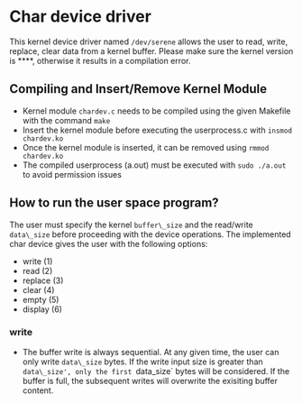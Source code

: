 # Char device driver

This kernel device driver named `/dev/serene` allows the user to read, write, replace, clear data from a kernel buffer. 
Please make sure the kernel version is ****, otherwise it results in a compilation error.

## Compiling and Insert/Remove Kernel Module 
- Kernel module `chardev.c` needs to be compiled using the given Makefile with the command `make`
- Insert the kernel module before executing the userprocess.c with `insmod chardev.ko`
- Once the kernel module is inserted, it can be removed using `rmmod chardev.ko`
- The compiled userprocess (a.out) must be executed with `sudo ./a.out` to avoid permission issues

## How to run the user space program?

The user must specify the kernel `buffer\_size` and the read/write `data\_size` before proceeding with the device operations. The implemented char device gives the user with the following options:

- write (1)
- read (2)
- replace (3)
- clear (4)
- empty (5)
- display (6)

### write

- The buffer write is always sequential. At any given time, the user can only write `data\_size` bytes. If the write input size is greater than `data\_size', only the first `data\_size` bytes will be considered. If the buffer is full, the subsequent writes will overwrite the exisiting buffer content.
